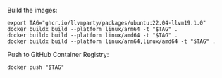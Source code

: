 Build the images:

```
export TAG="ghcr.io/llvmparty/packages/ubuntu:22.04-llvm19.1.0"
docker buildx build --platform linux/arm64 -t "$TAG" .
docker buildx build --platform linux/amd64 -t "$TAG" .
docker buildx build --platform linux/arm64,linux/amd64 -t "$TAG" .
```

Push to GitHub Container Registry:

```
docker push "$TAG"
```